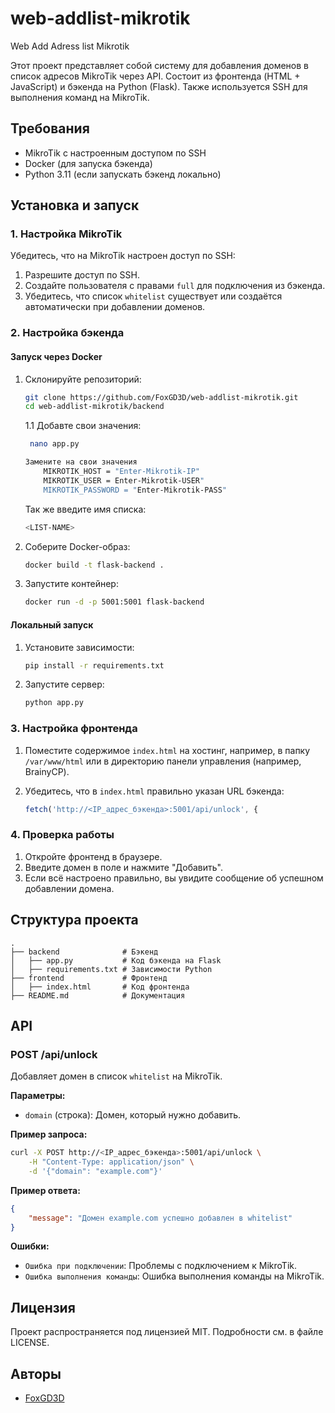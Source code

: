 # web-addlist-mikrotik
Web Add Adress list Mikrotik

Этот проект представляет собой систему для добавления доменов в список адресов MikroTik через API. Состоит из фронтенда (HTML + JavaScript) и бэкенда на Python (Flask). Также используется SSH для выполнения команд на MikroTik.

## Требования

- MikroTik с настроенным доступом по SSH
- Docker (для запуска бэкенда)
- Python 3.11 (если запускать бэкенд локально)

## Установка и запуск

### 1. Настройка MikroTik
Убедитесь, что на MikroTik настроен доступ по SSH:

1. Разрешите доступ по SSH.
2. Создайте пользователя с правами `full` для подключения из бэкенда.
3. Убедитесь, что список `whitelist` существует или создаётся автоматически при добавлении доменов.

### 2. Настройка бэкенда

#### Запуск через Docker
1. Склонируйте репозиторий:
    ```bash
    git clone https://github.com/FoxGD3D/web-addlist-mikrotik.git
    cd web-addlist-mikrotik/backend
    ```
    1.1 Добавте свои значения:
   ```bash
    nano app.py
    ```
   ```bash
   Замените на свои значения
       MIKROTIK_HOST = "Enter-Mikrotik-IP"
       MIKROTIK_USER = Enter-Mikrotik-USER"
       MIKROTIK_PASSWORD = "Enter-Mikrotik-PASS"
    ```
   Так же введите имя списка:
    ```bash
   <LIST-NAME>
    ```

3. Соберите Docker-образ:
    ```bash
    docker build -t flask-backend .
    ```

4. Запустите контейнер:
    ```bash
    docker run -d -p 5001:5001 flask-backend
    ```

#### Локальный запуск
1. Установите зависимости:
    ```bash
    pip install -r requirements.txt
    ```

2. Запустите сервер:
    ```bash
    python app.py
    ```

### 3. Настройка фронтенда
1. Поместите содержимое `index.html` на хостинг, например, в папку `/var/www/html` или в директорию панели управления (например, BrainyCP).

2. Убедитесь, что в `index.html` правильно указан URL бэкенда:
    ```javascript
    fetch('http://<IP_адрес_бэкенда>:5001/api/unlock', {
    ```

### 4. Проверка работы
1. Откройте фронтенд в браузере.
2. Введите домен в поле и нажмите "Добавить".
3. Если всё настроено правильно, вы увидите сообщение об успешном добавлении домена.

## Структура проекта

```
.
├── backend              # Бэкенд
│   ├── app.py           # Код бэкенда на Flask
│   ├── requirements.txt # Зависимости Python
├── frontend             # Фронтенд
│   ├── index.html       # Код фронтенда
├── README.md            # Документация
```

## API

### POST /api/unlock
Добавляет домен в список `whitelist` на MikroTik.

**Параметры:**
- `domain` (строка): Домен, который нужно добавить.

**Пример запроса:**
```bash
curl -X POST http://<IP_адрес_бэкенда>:5001/api/unlock \
    -H "Content-Type: application/json" \
    -d '{"domain": "example.com"}'
```

**Пример ответа:**
```json
{
    "message": "Домен example.com успешно добавлен в whitelist"
}
```

**Ошибки:**
- `Ошибка при подключении`: Проблемы с подключением к MikroTik.
- `Ошибка выполнения команды`: Ошибка выполнения команды на MikroTik.

## Лицензия
Проект распространяется под лицензией MIT. Подробности см. в файле LICENSE.

## Авторы
- [FoxGD3D](https://github.com/FoxGD3D)

